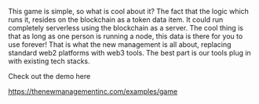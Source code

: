 This game is simple, so what is cool about it? The fact that the logic which runs it, resides on the blockchain as a token data item. It could run completely serverless
using the blockchain as a server. The cool thing is that as long as one person is running a node, this data is there for you to use forever! That is what
the new management is all about, replacing standard web2 platforms with web3 tools. The best part is our tools plug in with existing tech stacks.

Check out the demo here

https://thenewmanagementinc.com/examples/game
